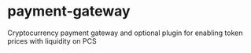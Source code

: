 # payment-gateway
Cryptocurrency payment gateway and optional plugin for enabling token prices with liquidity on PCS
